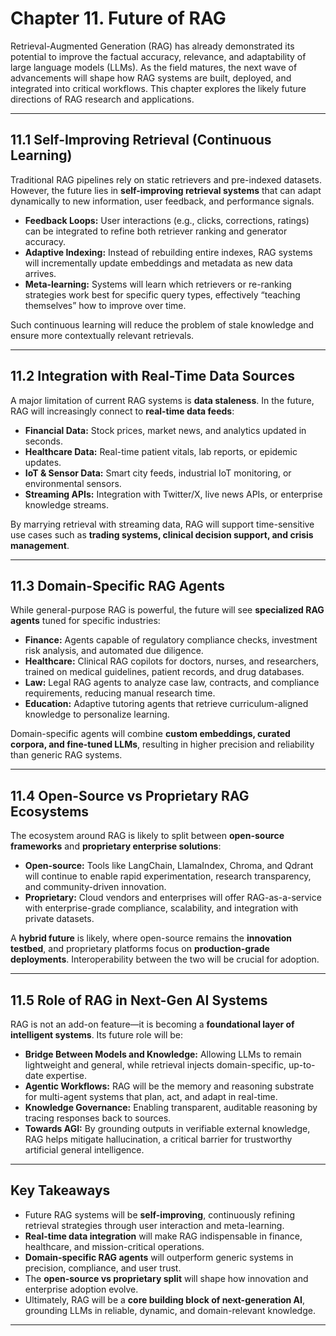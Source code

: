 # **Chapter 11. Future of RAG**

Retrieval-Augmented Generation (RAG) has already demonstrated its potential to improve the factual accuracy, relevance, and adaptability of large language models (LLMs). As the field matures, the next wave of advancements will shape how RAG systems are built, deployed, and integrated into critical workflows. This chapter explores the likely future directions of RAG research and applications.

---

## 11.1 Self-Improving Retrieval (Continuous Learning)

Traditional RAG pipelines rely on static retrievers and pre-indexed datasets. However, the future lies in **self-improving retrieval systems** that can adapt dynamically to new information, user feedback, and performance signals.

* **Feedback Loops:** User interactions (e.g., clicks, corrections, ratings) can be integrated to refine both retriever ranking and generator accuracy.
* **Adaptive Indexing:** Instead of rebuilding entire indexes, RAG systems will incrementally update embeddings and metadata as new data arrives.
* **Meta-learning:** Systems will learn which retrievers or re-ranking strategies work best for specific query types, effectively “teaching themselves” how to improve over time.

Such continuous learning will reduce the problem of stale knowledge and ensure more contextually relevant retrievals.

---

## 11.2 Integration with Real-Time Data Sources

A major limitation of current RAG systems is **data staleness**. In the future, RAG will increasingly connect to **real-time data feeds**:

* **Financial Data:** Stock prices, market news, and analytics updated in seconds.
* **Healthcare Data:** Real-time patient vitals, lab reports, or epidemic updates.
* **IoT & Sensor Data:** Smart city feeds, industrial IoT monitoring, or environmental sensors.
* **Streaming APIs:** Integration with Twitter/X, live news APIs, or enterprise knowledge streams.

By marrying retrieval with streaming data, RAG will support time-sensitive use cases such as **trading systems, clinical decision support, and crisis management**.

---

## 11.3 Domain-Specific RAG Agents

While general-purpose RAG is powerful, the future will see **specialized RAG agents** tuned for specific industries:

* **Finance:** Agents capable of regulatory compliance checks, investment risk analysis, and automated due diligence.
* **Healthcare:** Clinical RAG copilots for doctors, nurses, and researchers, trained on medical guidelines, patient records, and drug databases.
* **Law:** Legal RAG agents to analyze case law, contracts, and compliance requirements, reducing manual research time.
* **Education:** Adaptive tutoring agents that retrieve curriculum-aligned knowledge to personalize learning.

Domain-specific agents will combine **custom embeddings, curated corpora, and fine-tuned LLMs**, resulting in higher precision and reliability than generic RAG systems.

---

## 11.4 Open-Source vs Proprietary RAG Ecosystems

The ecosystem around RAG is likely to split between **open-source frameworks** and **proprietary enterprise solutions**:

* **Open-source:** Tools like LangChain, LlamaIndex, Chroma, and Qdrant will continue to enable rapid experimentation, research transparency, and community-driven innovation.
* **Proprietary:** Cloud vendors and enterprises will offer RAG-as-a-service with enterprise-grade compliance, scalability, and integration with private datasets.

A **hybrid future** is likely, where open-source remains the **innovation testbed**, and proprietary platforms focus on **production-grade deployments**. Interoperability between the two will be crucial for adoption.

---

## 11.5 Role of RAG in Next-Gen AI Systems

RAG is not an add-on feature—it is becoming a **foundational layer of intelligent systems**. Its future role will be:

* **Bridge Between Models and Knowledge:** Allowing LLMs to remain lightweight and general, while retrieval injects domain-specific, up-to-date expertise.
* **Agentic Workflows:** RAG will be the memory and reasoning substrate for multi-agent systems that plan, act, and adapt in real-time.
* **Knowledge Governance:** Enabling transparent, auditable reasoning by tracing responses back to sources.
* **Towards AGI:** By grounding outputs in verifiable external knowledge, RAG helps mitigate hallucination, a critical barrier for trustworthy artificial general intelligence.

---

## Key Takeaways

* Future RAG systems will be **self-improving**, continuously refining retrieval strategies through user interaction and meta-learning.
* **Real-time data integration** will make RAG indispensable in finance, healthcare, and mission-critical operations.
* **Domain-specific RAG agents** will outperform generic systems in precision, compliance, and user trust.
* The **open-source vs proprietary split** will shape how innovation and enterprise adoption evolve.
* Ultimately, RAG will be a **core building block of next-generation AI**, grounding LLMs in reliable, dynamic, and domain-relevant knowledge.

---


